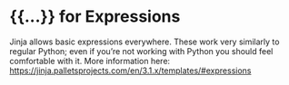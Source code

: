 # {{...}} for Expressions

Jinja allows basic expressions everywhere. These work very similarly to regular Python; even if you’re not working with Python you should feel comfortable with it.
More information here: https://jinja.palletsprojects.com/en/3.1.x/templates/#expressions